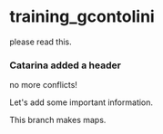 # training_gcontolini
please read this. 

### Catarina added a header

no more conflicts!

Let's add some important information. 

This branch makes maps.